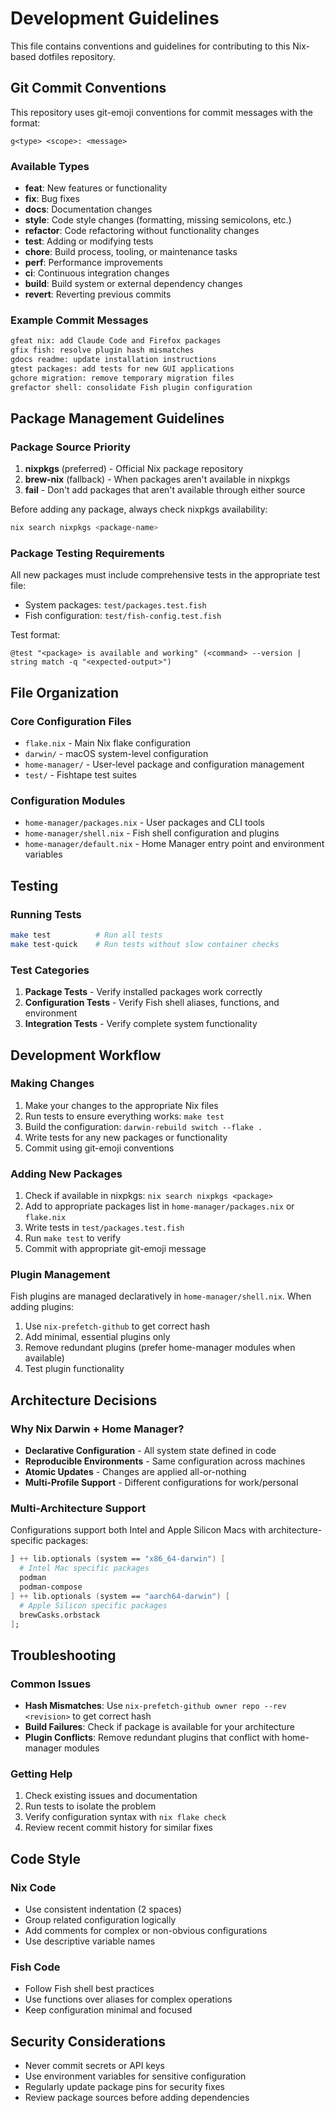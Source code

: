 # Development Guidelines

This file contains conventions and guidelines for contributing to this Nix-based dotfiles repository.

## Git Commit Conventions

This repository uses git-emoji conventions for commit messages with the format:

```
g<type> <scope>: <message>
```

### Available Types

- **feat**: New features or functionality
- **fix**: Bug fixes  
- **docs**: Documentation changes
- **style**: Code style changes (formatting, missing semicolons, etc.)
- **refactor**: Code refactoring without functionality changes
- **test**: Adding or modifying tests
- **chore**: Build process, tooling, or maintenance tasks
- **perf**: Performance improvements
- **ci**: Continuous integration changes
- **build**: Build system or external dependency changes
- **revert**: Reverting previous commits

### Example Commit Messages

```bash
gfeat nix: add Claude Code and Firefox packages
gfix fish: resolve plugin hash mismatches  
gdocs readme: update installation instructions
gtest packages: add tests for new GUI applications
gchore migration: remove temporary migration files
grefactor shell: consolidate Fish plugin configuration
```

## Package Management Guidelines

### Package Source Priority

1. **nixpkgs** (preferred) - Official Nix package repository
2. **brew-nix** (fallback) - When packages aren't available in nixpkgs
3. **fail** - Don't add packages that aren't available through either source

Before adding any package, always check nixpkgs availability:
```bash
nix search nixpkgs <package-name>
```

### Package Testing Requirements

All new packages must include comprehensive tests in the appropriate test file:

- System packages: `test/packages.test.fish`
- Fish configuration: `test/fish-config.test.fish`

Test format:
```fish
@test "<package> is available and working" (<command> --version | string match -q "<expected-output>")
```

## File Organization

### Core Configuration Files

- `flake.nix` - Main Nix flake configuration
- `darwin/` - macOS system-level configuration  
- `home-manager/` - User-level package and configuration management
- `test/` - Fishtape test suites

### Configuration Modules

- `home-manager/packages.nix` - User packages and CLI tools
- `home-manager/shell.nix` - Fish shell configuration and plugins
- `home-manager/default.nix` - Home Manager entry point and environment variables

## Testing

### Running Tests

```bash
make test          # Run all tests
make test-quick    # Run tests without slow container checks
```

### Test Categories

1. **Package Tests** - Verify installed packages work correctly
2. **Configuration Tests** - Verify Fish shell aliases, functions, and environment
3. **Integration Tests** - Verify complete system functionality

## Development Workflow

### Making Changes

1. Make your changes to the appropriate Nix files
2. Run tests to ensure everything works: `make test`
3. Build the configuration: `darwin-rebuild switch --flake .`
4. Write tests for any new packages or functionality
5. Commit using git-emoji conventions

### Adding New Packages

1. Check if available in nixpkgs: `nix search nixpkgs <package>`
2. Add to appropriate packages list in `home-manager/packages.nix` or `flake.nix`
3. Write tests in `test/packages.test.fish`
4. Run `make test` to verify
5. Commit with appropriate git-emoji message

### Plugin Management

Fish plugins are managed declaratively in `home-manager/shell.nix`. When adding plugins:

1. Use `nix-prefetch-github` to get correct hash
2. Add minimal, essential plugins only
3. Remove redundant plugins (prefer home-manager modules when available)
4. Test plugin functionality

## Architecture Decisions

### Why Nix Darwin + Home Manager?

- **Declarative Configuration** - All system state defined in code
- **Reproducible Environments** - Same configuration across machines  
- **Atomic Updates** - Changes are applied all-or-nothing
- **Multi-Profile Support** - Different configurations for work/personal

### Multi-Architecture Support

Configurations support both Intel and Apple Silicon Macs with architecture-specific packages:

```nix
] ++ lib.optionals (system == "x86_64-darwin") [
  # Intel Mac specific packages
  podman
  podman-compose
] ++ lib.optionals (system == "aarch64-darwin") [
  # Apple Silicon specific packages  
  brewCasks.orbstack
];
```

## Troubleshooting

### Common Issues

- **Hash Mismatches**: Use `nix-prefetch-github owner repo --rev <revision>` to get correct hash
- **Build Failures**: Check if package is available for your architecture
- **Plugin Conflicts**: Remove redundant plugins that conflict with home-manager modules

### Getting Help

1. Check existing issues and documentation
2. Run tests to isolate the problem
3. Verify configuration syntax with `nix flake check`
4. Review recent commit history for similar fixes

## Code Style

### Nix Code

- Use consistent indentation (2 spaces)
- Group related configuration logically  
- Add comments for complex or non-obvious configurations
- Use descriptive variable names

### Fish Code

- Follow Fish shell best practices
- Use functions over aliases for complex operations
- Keep configuration minimal and focused

## Security Considerations  

- Never commit secrets or API keys
- Use environment variables for sensitive configuration
- Regularly update package pins for security fixes
- Review package sources before adding dependencies